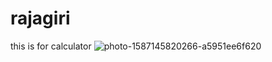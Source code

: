 # rajagiri
this is for calculator
![photo-1587145820266-a5951ee6f620](https://user-images.githubusercontent.com/96464462/146898846-ee64625d-408d-49b0-b2e5-eb6ee13594f1.jpg)
